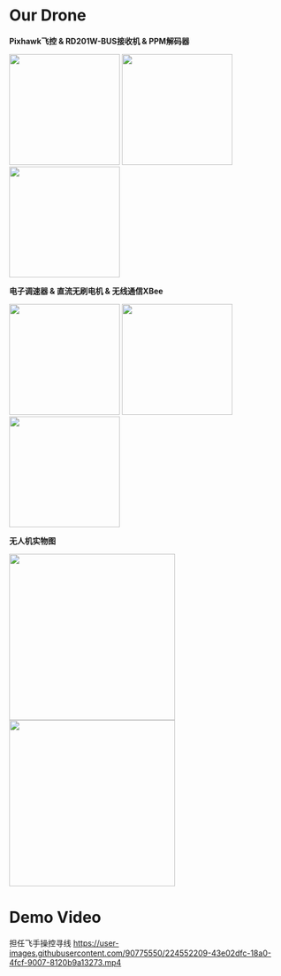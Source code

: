 # Our Drone
<p><b>Pixhawk飞控 & RD201W-BUS接收机 & PPM解码器</b>
</p>
<p>
<img src="https://user-images.githubusercontent.com/90775550/224549567-a06edb23-480d-49be-a469-abf89625b8b1.png" width = "200" height = "200" align=center/>   <img src="https://user-images.githubusercontent.com/90775550/224550461-25572031-c86b-4d4f-b939-5fd1d39411e8.png" width = "200" height = "200" align=center/>   <img src="https://user-images.githubusercontent.com/90775550/224550086-733b6fd1-fba6-4c56-935a-ef683b2d35a2.png" width = "200" height = "200" align=center/>
</p>

<p><b>电子调速器 & 直流无刷电机 & 无线通信XBee</b>
</p>
<p>
<img src="https://user-images.githubusercontent.com/90775550/224550184-a02fa225-1625-4d00-8a8a-deab53224166.png" width = "200" height = "200" align=center/>  <img src="https://user-images.githubusercontent.com/90775550/224550233-1a8ae71e-423d-48d8-a016-dcc47c581786.png" width = "200" height = "200" align=center/>  <img src="https://user-images.githubusercontent.com/90775550/224550404-0c41e342-e401-477b-9eef-defb03ad011a.png" width = "200" height = "200" align=center/>
</p>

<p><b>无人机实物图</b></p>
<p>
<img src="https://user-images.githubusercontent.com/90775550/224550536-4134ce4c-998d-4a03-960f-cdcc7c65e6ff.png" width = "300" height = "300" align=center/>  <img src="https://user-images.githubusercontent.com/90775550/224550598-31a71d8a-69c3-4ffe-b57b-433eee563106.png" width = "300" height = "300" align=center/>
</p>



# Demo Video
担任飞手操控寻线
https://user-images.githubusercontent.com/90775550/224552209-43e02dfc-18a0-4fcf-9007-8120b9a13273.mp4


